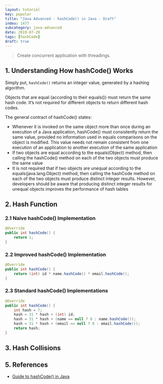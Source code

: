```yaml
---
layout: tutorial
key: popular
title: "Java Advanced - hashCode() in Java - Draft"
index: 1477
subcategory: java-advanced
date: 2019-07-20
tags: [hashCode]
draft: true
---
```


> Create concurrent application with threadings.

## 1. Understanding How hashCode() Works
Simply put, `hashCode()` returns an integer value, generated by a hashing algorithm.

Objects that are equal (according to their equals()) must return the same hash code. It’s not required for different objects to return different hash codes.

The general contract of hashCode() states:
* Whenever it is invoked on the same object more than once during an execution of a Java application, hashCode() must consistently return the same value, provided no information used in equals comparisons on the object is modified. This value needs not remain consistent from one execution of an application to another execution of the same application
* If two objects are equal according to the equals(Object) method, then calling the hashCode() method on each of the two objects must produce the same value
* It is not required that if two objects are unequal according to the equals(java.lang.Object) method, then calling the hashCode method on each of the two objects must produce distinct integer results. However, developers should be aware that producing distinct integer results for unequal objects improves the performance of hash tables

## 2. Hash Function
### 2.1 Naive hashCode() Implementation
```java
@Override
public int hashCode() {
    return 1;
}
```
### 2.2 Improved hashCode() Implementation
```java
@Override
public int hashCode() {
    return (int) id * name.hashCode() * email.hashCode();
}
```
### 2.3 Standard hashCode() Implementations
```java
@Override
public int hashCode() {
    int hash = 7;
    hash = 31 * hash + (int) id;
    hash = 31 * hash + (name == null ? 0 : name.hashCode());
    hash = 31 * hash + (email == null ? 0 : email.hashCode());
    return hash;
}
```

## 3. Hash Collisions

## 5. References
* [Guide to hashCode() in Java](https://www.baeldung.com/java-hashcode)
